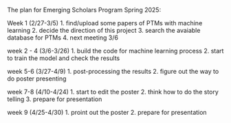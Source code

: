 The plan for Emerging Scholars Program Spring 2025:

Week 1 (2/27-3/5)
       1. find/upload some papers of PTMs with machine learning
       2. decide the direction of this project
       3. search the avaiable database for PTMs
       4. next meeting 3/6
       
week 2 - 4 (3/6-3/26)
       1. build the code for machine learning process
       2. start to train the model and check the results

week 5-6 (3/27-4/9)
       1. post-processing the results
       2. figure out the way to do poster presenting

week 7-8 (4/10-4/24)
       1. start to edit the poster
       2. think how to do the story telling
       3. prepare for presentation

week 9 (4/25-4/30)
       1. proint out the poster
       2. prepare for presentation
